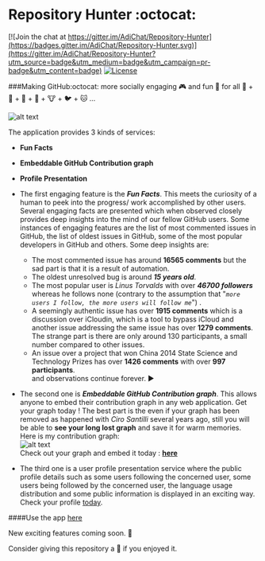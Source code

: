 # Repository Hunter :octocat: <br>

[![Join the chat at https://gitter.im/AdiChat/Repository-Hunter](https://badges.gitter.im/AdiChat/Repository-Hunter.svg)](https://gitter.im/AdiChat/Repository-Hunter?utm_source=badge&utm_medium=badge&utm_campaign=pr-badge&utm_content=badge)
[![License](https://img.shields.io/badge/license-CC0--1.0-orange.svg)](https://img.shields.io/badge/license-CC0--1.0-orange.svg)<br>

###Making GitHub:octocat: more socially engaging 🎮 and fun 🍥 for all 👦 + 👧 + 👴 + 👶 + 🐮 + 🐦 + 🐱 ...<br>

![alt text](https://github.com/AdiChat/Repository-Hunter/blob/master/Preview/preview_1.2.0.gif " The view of the application")<br>

The application provides 3 kinds of services: 
* **Fun Facts**
* **Embeddable GitHub Contribution graph**
* **Profile Presentation**

* The first engaging feature is the **_Fun Facts_**. This meets the curiosity of a human to peek into the progress/ work accomplished by other users. Several engaging facts are presented which when observed closely provides deep insights into the mind of our fellow GitHub users. Some instances of engaging features are the list of most commented issues in GitHub, the list of oldest issues in GitHub, some of the most popular developers in GitHub and others. Some deep insights are:
   * The most commented issue has around **16565 comments** but the sad part is that it is a result of automation. 
   * The oldest unresolved bug is around **_15 years old_**. 
   * The most popular user is _Linus Torvalds_ with over **_46700 followers_** whereas he follows none (contrary to the assumption that "_`more users I follow, the more users will follow me`_") . 
   * A seemingly authentic issue has over **1915 comments** which is a discussion over iCloudin, which is a tool to bypass iCloud and another issue addressing the same issue has over **1279 comments**. The strange part is there are only around 130 participants, a small number compared to other issues.
   * An issue over a project that won China 2014 State Science and Technology Prizes has over **1426 comments** with over **997 participants**. <br>
   and observations continue forever. ▶️ 

* The second one is **_Embeddable GitHub Contribution graph_**. This allows anyone to embed their contribution graph in any web application. Get your graph today ! The best part is the even if your graph has been removed as happened with _Ciro Santilli_ several years ago, still you will be able to **see your long lost graph** and save it for warm memories. Here is my contribution graph: <br>
![alt text](http://repository-hunter.herokuapp.com/contribution/adichat.svg " The view of the contribution graph")<br>
Check out your graph and embed it today : **[here](http://repository-hunter.herokuapp.com/contribution)** 

* The third one is a user profile presentation service where the public profile details such as some users following the concerned user, some users being followed by the concerned user, the language usage distribution and some public information is displayed in an exciting way. Check your profile [today](http://repository-hunter.herokuapp.com/). 

####Use the app [here](http://repository-hunter.herokuapp.com/)<br>

New exciting features coming soon. 🎉 

Consider giving this repository a 🌟 if you enjoyed it. <br>
